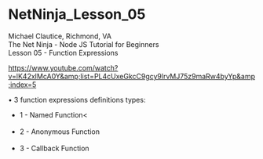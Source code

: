 # NetNinja_Lesson_05
Michael Clautice, Richmond, VA<br>
The Net Ninja - Node JS Tutorial for Beginners<br> 
Lesson 05 - Function Expressions  

https://www.youtube.com/watch?v=lK42xIMcA0Y&amp;list=PL4cUxeGkcC9gcy9lrvMJ75z9maRw4byYp&amp;index=5  

• 3 function expressions definitions types:<br> 
<ul>
    <li>1 - Named Function<</li><br>
    <li>2 - Anonymous Function</li><br>
    <li>3 - Callback Function</li>
</ul>

